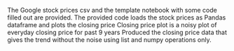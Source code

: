 The Google stock prices csv and the template notebook with some code filled out are provided.
The provided code loads the stock prices as Pandas dataframe and plots the closing price
Closing price plot is a noisy plot of everyday closing price for past 9 years
Produced the closing price data that gives the trend without the noise using list and numpy operations only.
